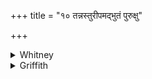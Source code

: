 +++
title = "१० तन्नस्तुरीपमद्भुतं पुरुक्षु"

+++

<details><summary>Whitney</summary>

### Translation
10. That wonderful seminal fluid (*turī́pam*) of ours, abounding in food,  
O god Tvashṭar, abundance of wealth, release thou the navel of it.

### Notes
The other texts (including Ppp.) omit *deva* and read *tváṣṭā* (but MS.  
*tváṣṭar*), adding after it *suvī́ryam\*;* all also have at the end  
*asmé* instead of the senseless *asyá*, and all but MS. have *ṣyatu* for  
*ṣya;* their mark of interpunction is set after *suvī́ryam* (or before  
*rāyás*). Compare also RV. ii. 40. 4; iii. 4. 9. Our Bp.² reads in  
**a**, by an oversight, *ádbhum* (emended in Bp. to *ádbhutam*); but  
D.K. have *át॰bhutam* as *pada*-text. This and the two following verses  
have small right to be called *purauṣṇiḥ;* this one counts 11: 8 + 7 =  
26 syllables. Read at the end in our text *asyá* (an accent-sign slipped  
out of place). \*⌊But TS. *suviram.*⌋
</details>

<details><summary>Griffith</summary>

Three Goddesses upon this grass, be seated, Ida, Sarasvati, Mahi, and Bharati adored with praise.
</details>
